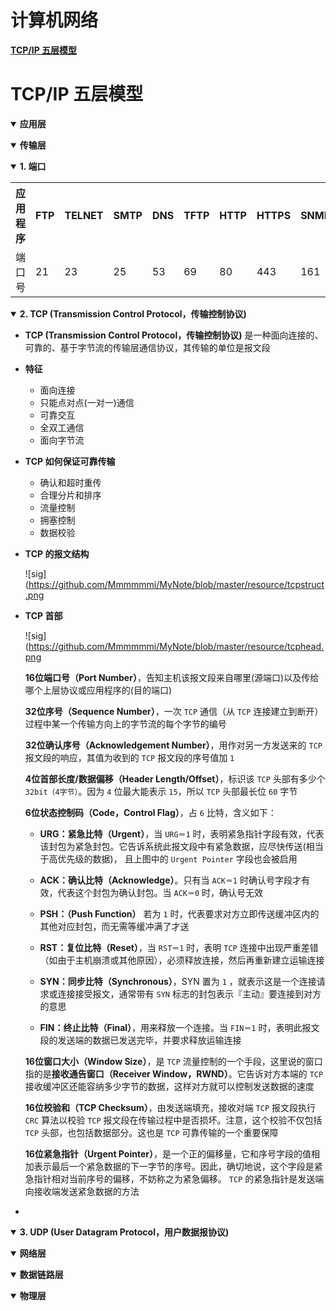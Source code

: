 # **计算机网络**

[**TCP/IP 五层模型**](#TCP/IP五层模型)

# **TCP/IP 五层模型**

<b><details open><summary>应用层</summary></b>

</details>

<b><details open><summary>传输层</summary></b>

<b><details open><summary>1. 端口</summary></b>
    <table>
        <tr>
            <th>应用程序</th>
            <th>FTP</th>
            <th>TELNET</th>
            <th>SMTP</th>
            <th>DNS</th>
            <th>TFTP</th>
            <th>HTTP</th>
            <th>HTTPS</th>
            <th>SNMP</th>
        </tr>
        <tr>
            <td>端口号</td>
            <td>21</td>
            <td>23</td>
            <td>25</td>
            <td>53</td>
            <td>69</td>
            <td>80</td>
            <td>443</td>
            <td>161</td>
        </tr>
    </table>
  </details>

<b><details open><summary>2. TCP (Transmission Control Protocol，传输控制协议) </summary></b>

 - **TCP (Transmission Control Protocol，传输控制协议)** 是一种面向连接的、可靠的、基于字节流的传输层通信协议，其传输的单位是报文段
 - **特征**
    - 面向连接
    - 只能点对点(一对一)通信
    - 可靠交互
    - 全双工通信
    - 面向字节流
- **TCP 如何保证可靠传输**
    - 确认和超时重传
    - 合理分片和排序
    - 流量控制
    - 拥塞控制
    - 数据校验
- **TCP 的报文结构**

    ![sig](https://github.com/Mmmmmmi/MyNote/blob/master/resource/tcpstruct.png

- **TCP 首部**

    ![sig](https://github.com/Mmmmmmi/MyNote/blob/master/resource/tcphead.png

    **16位端口号（Port Number）**，告知主机该报文段来自哪里(源端口)以及传给哪个上层协议或应用程序的(目的端口)

    **32位序号（Sequence Number）**，一次 `TCP` 通信（从 `TCP` 连接建立到断开）过程中某一个传输方向上的字节流的每个字节的编号

    **32位确认序号（Acknowledgement Number）**，用作对另一方发送来的 `TCP` 报文段的响应，其值为收到的 `TCP` 报文段的序号值加 `1`

    **4位首部长度/数据偏移（Header Length/Offset）**，标识该 `TCP` 头部有多少个 `32bit（4字节）`。因为 `4` 位最大能表示 `15`，所以 `TCP` 头部最长位 `60` 字节

    **6位状态控制码（Code，Control Flag）**，占 `6` 比特，含义如下：

    - **URG：紧急比特（Urgent）**，当 `URG＝1` 时，表明紧急指针字段有效，代表该封包为紧急封包。它告诉系统此报文段中有紧急数据，应尽快传送(相当于高优先级的数据)， 且上图中的 `Urgent Pointer` 字段也会被启用

    - **ACK：确认比特（Acknowledge）**。只有当 `ACK＝1` 时确认号字段才有效，代表这个封包为确认封包。当 `ACK＝0` 时，确认号无效

    - **PSH：（Push Function）** 若为 `1` 时，代表要求对方立即传送缓冲区内的其他对应封包，而无需等缓冲满了才送

    - **RST：复位比特（Reset）**，当 `RST＝1` 时，表明 `TCP` 连接中出现严重差错（如由于主机崩溃或其他原因），必须释放连接，然后再重新建立运输连接

    - **SYN：同步比特（Synchronous）**，SYN 置为 `1` ，就表示这是一个连接请求或连接接受报文，通常带有 `SYN` 标志的封包表示『主动』要连接到对方的意思

    - **FIN：终止比特（Final）**，用来释放一个连接。当 `FIN＝1` 时，表明此报文段的发送端的数据已发送完毕，并要求释放运输连接

    **16位窗口大小（Window Size）**，是 `TCP` 流量控制的一个手段，这里说的窗口指的是**接收通告窗口（Receiver Window，RWND）**。它告诉对方本端的 `TCP` 接收缓冲区还能容纳多少字节的数据，这样对方就可以控制发送数据的速度

    **16位校验和（TCP Checksum）**，由发送端填充，接收对端 `TCP` 报文段执行 `CRC` 算法以校验 `TCP` 报文段在传输过程中是否损坏。注意，这个校验不仅包括 `TCP` 头部，也包括数据部分。这也是 `TCP` 可靠传输的一个重要保障

    **16位紧急指针（Urgent Pointer）**，是一个正的偏移量，它和序号字段的值相加表示最后一个紧急数据的下一字节的序号。因此，确切地说，这个字段是紧急指针相对当前序号的偏移，不妨称之为紧急偏移。 `TCP` 的紧急指针是发送端向接收端发送紧急数据的方法

- 


</details>

<b><details open><summary>3. UDP (User Datagram Protocol，用户数据报协议) </summary></b>

</details>

</details>

<b><details open><summary>网络层</summary></b>

</details>

<b><details open><summary>数据链路层</summary></b>

</details>

<b><details open><summary>物理层</summary></b>

</details>